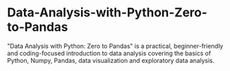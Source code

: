 # Data-Analysis-with-Python-Zero-to-Pandas
"Data Analysis with Python: Zero to Pandas" is a practical, beginner-friendly and coding-focused introduction to data analysis covering the basics of Python, Numpy, Pandas, data visualization and exploratory data analysis. 
